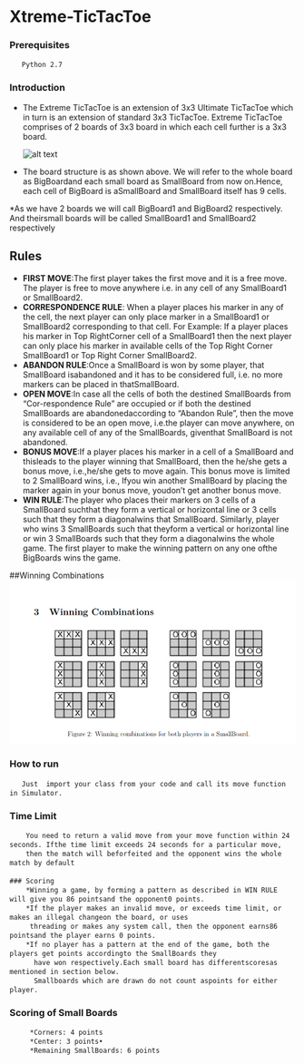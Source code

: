 # Xtreme-TicTacToe

### Prerequisites
       Python 2.7
       
### Introduction
* The Extreme TicTacToe is an extension of 3x3 Ultimate TicTacToe which in turn is an extension of
  standard 3x3 TicTacToe. Extreme TicTacToe comprises of 2 boards of 3x3 board in which each cell
  further is a 3x3 board.

  ![alt text](./images/board_image.png)
  
 * The board structure is as shown above. We will refer to the whole board as BigBoardand each small board
    as SmallBoard from now on.Hence, each cell of BigBoard is aSmallBoard and SmallBoard itself has 9 cells.
    
  *As we have 2 boards we will call BigBoard1 and BigBoard2 respectively. And theirsmall boards will be called
    SmallBoard1 and SmallBoard2 respectively
  
  
  ## Rules
  * **FIRST MOVE**:The first player takes the first move and it is a free move. The player is free to move anywhere i.e.
        in any cell of any SmallBoard1 or SmallBoard2.
  * **CORRESPONDENCE RULE**: When a player places his marker in any of the cell, the next player can only place marker in 
        a SmallBoard1 or SmallBoard2 corresponding to that cell. For Example: If a player places his marker in Top RightCorner
        cell of a SmallBoard1 then the next player can only place his marker in available cells of the Top Right Corner SmallBoard1
        or Top Right Corner SmallBoard2.
  * **ABANDON RULE**:Once a SmallBoard is won by some player, that SmallBoard isabandoned and it has to be considered full, 
        i.e. no more markers can be placed in thatSmallBoard.
  * **OPEN MOVE**:In case all the cells of both the destined SmallBoards from “Cor-respondence Rule” are occupied or if both
        the destined SmallBoards are abandonedaccording to “Abandon Rule”, then the move is considered to be an open move, 
        i.e.the player can move anywhere, on any available cell of any of the SmallBoards, giventhat SmallBoard is not abandoned.
  * **BONUS MOVE**:If a player places his marker in a cell of a SmallBoard and thisleads to the player winning that SmallBoard,
        then the he/she gets a bonus move, i.e.,he/she gets to move again. This bonus move is limited to 2 SmallBoard wins, 
        i.e., Ifyou win another SmallBoard by placing the marker again in your bonus move, youdon’t get another bonus move.
  *  **WIN RULE**:The player who places their markers on 3 cells of a SmallBoard suchthat they form a vertical or horizontal line or 
        3 cells such that they form a diagonalwins that SmallBoard. Similarly, player who wins 3 SmallBoards such that theyform a vertical
        or horizontal line or win 3 SmallBoards such that they form a diagonalwins the whole game. The first player to make the winning pattern 
        on any one ofthe BigBoards wins the game.
        
   ##Winning Combinations
   ![alt text](./images/winning_combs.png)
   
   ### How to run
       Just  import your class from your code and call its move function in Simulator.
       
   ### Time Limit
        You need to return a valid move from your move function within 24 seconds. Ifthe time limit exceeds 24 seconds for a particular move,
        then the match will beforfeited and the opponent wins the whole match by default
        
    ### Scoring
        *Winning a game, by forming a pattern as described in WIN RULE will give you 86 pointsand the opponent0 points.
        *If the player makes an invalid move, or exceeds time limit, or makes an illegal changeon the board, or uses 
         threading or makes any system call, then the opponent earns86 pointsand the player earns 0 points.
        *If no player has a pattern at the end of the game, both the players get points accordingto the SmallBoards they 
          have won respectively.Each small board has differentscoresas mentioned in section below.
          Smallboards which are drawn do not count aspoints for either player.
   ### Scoring of Small Boards
         *Corners: 4 points
         *Center: 3 points•
         *Remaining SmallBoards: 6 points
   
 
   
   
